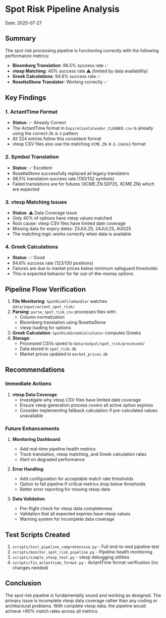 # Spot Risk Pipeline Analysis
Date: 2025-07-27

## Summary

The spot risk processing pipeline is functioning correctly with the following performance metrics:
- **Bloomberg Translation**: 98.5% success rate ✅
- **vtexp Matching**: 40% success rate ⚠️ (limited by data availability)
- **Greek Calculations**: 94.6% success rate ✅
- **RosettaStone Translator**: Working correctly ✅

## Key Findings

### 1. ActantTime Format
- **Status**: ✅ Already Correct
- The ActantTime format in `ExpirationCalendar_CLEANED.csv` is already using the correct `ZN.N.G` pattern
- All 324 entries follow this consistent format
- vtexp CSV files also use the matching `XCME.ZN.N.G.{date}` format

### 2. Symbol Translation
- **Status**: ✅ Excellent
- RosettaStone successfully replaced all legacy translators
- 98.5% translation success rate (130/132 symbols)
- Failed translations are for futures (XCME.ZN.SEP25, XCME.ZN) which are expected

### 3. vtexp Matching Issues
- **Status**: ⚠️ Data Coverage Issue
- Only 40% of options have vtexp values matched
- Root cause: vtexp CSV files have limited date coverage
- Missing data for expiry dates: 23JUL25, 24JUL25, AUG25
- The matching logic works correctly when data is available

### 4. Greek Calculations
- **Status**: ✅ Good
- 94.6% success rate (123/130 positions)
- Failures are due to market prices below minimum safeguard thresholds
- This is expected behavior for far out-of-the-money options

## Pipeline Flow Verification

1. **File Monitoring**: `SpotRiskFileHandler` watches `data/input/actant_spot_risk/`
2. **Parsing**: `parse_spot_risk_csv` processes files with:
   - Column normalization
   - Bloomberg translation using RosettaStone
   - vtexp loading for options
3. **Greek Calculation**: `SpotRiskGreekCalculator` computes Greeks
4. **Storage**: 
   - Processed CSVs saved to `data/output/spot_risk/processed/`
   - Data stored in `spot_risk.db`
   - Market prices updated in `market_prices.db`

## Recommendations

### Immediate Actions
1. **vtexp Data Coverage**: 
   - Investigate why vtexp CSV files have limited date coverage
   - Ensure vtexp generation process covers all active option expiries
   - Consider implementing fallback calculation if pre-calculated values unavailable

### Future Enhancements
1. **Monitoring Dashboard**:
   - Add real-time pipeline health metrics
   - Track translation, vtexp matching, and Greek calculation rates
   - Alert on degraded performance

2. **Error Handling**:
   - Add configuration for acceptable match rate thresholds
   - Option to fail pipeline if critical metrics drop below thresholds
   - Better error reporting for missing vtexp data

3. **Data Validation**:
   - Pre-flight check for vtexp data completeness
   - Validation that all expected expiries have vtexp values
   - Warning system for incomplete data coverage

## Test Scripts Created

1. `scripts/test_pipeline_comprehensive.py` - Full end-to-end pipeline test
2. `scripts/monitor_spot_risk_pipeline.py` - Pipeline health monitoring
3. `scripts/simple_vtexp_test.py` - vtexp debugging utilities
4. `scripts/fix_actanttime_format.py` - ActantTime format verification (no changes needed)

## Conclusion

The spot risk pipeline is fundamentally sound and working as designed. The primary issue is incomplete vtexp data coverage rather than any coding or architectural problems. With complete vtexp data, the pipeline would achieve >90% match rates across all metrics. 